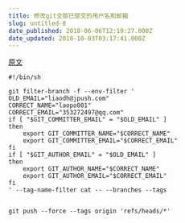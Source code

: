 ```yaml
---
title: 修改git全部已提交的用户名和邮箱
slug: untitled-8
date_published: 2018-06-06T12:19:27.000Z
date_updated: 2018-10-03T03:17:41.000Z
---
```


[原文](https://help.github.com/articles/changing-author-info/)

    #!/bin/sh
    
    git filter-branch -f --env-filter '
    OLD_EMAIL="liaodh@jpush.com"
    CORRECT_NAME="laopo001"
    CORRECT_EMAIL="353272497@qq.com"
    if [ "$GIT_COMMITTER_EMAIL" = "$OLD_EMAIL" ]
    then
        export GIT_COMMITTER_NAME="$CORRECT_NAME"
        export GIT_COMMITTER_EMAIL="$CORRECT_EMAIL"
    fi
    if [ "$GIT_AUTHOR_EMAIL" = "$OLD_EMAIL" ]
    then
        export GIT_AUTHOR_NAME="$CORRECT_NAME"
        export GIT_AUTHOR_EMAIL="$CORRECT_EMAIL"
    fi
    ' --tag-name-filter cat -- --branches --tags
    

    git push --force --tags origin 'refs/heads/*'
    

